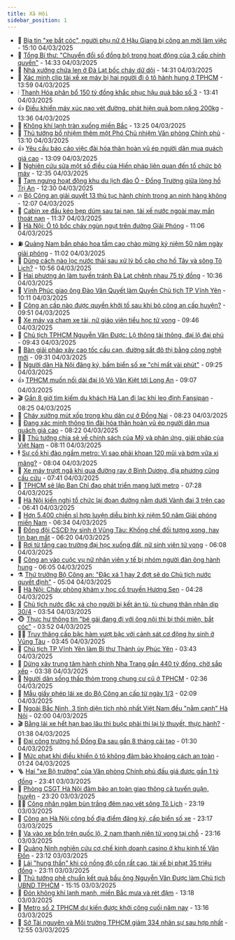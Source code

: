```yaml
---
title: Xã Hội
sidebar_position: 1
---
```


<!-- dantri-xa-hoi:START -->
- 🫣 [Bịa tin &quot;xe bắt cóc&quot;, người phụ nữ ở Hậu Giang bị công an mời làm việc](https://dantri.com.vn/xa-hoi/bia-tin-xe-bat-coc-nguoi-phu-nu-o-hau-giang-bi-cong-an-moi-lam-viec-20250304163732816.htm) - 15:10 04/03/2025
- 💼 [Tổng Bí thư: &quot;Chuyển đổi số đồng bộ trong hoạt động của 3 cấp chính quyền&quot;](https://dantri.com.vn/xa-hoi/tong-bi-thu-chuyen-doi-so-dong-bo-trong-hoat-dong-cua-3-cap-chinh-quyen-20250304212729367.htm) - 14:33 04/03/2025
- 🎊 [Nhà xưởng chứa len ở Đà Lạt bốc cháy dữ dội](https://dantri.com.vn/xa-hoi/nha-xuong-chua-len-o-da-lat-boc-chay-du-doi-20250304204953428.htm) - 14:31 04/03/2025
- 🙉 [Xác minh clip tài xế xe máy bị hai người đi ô tô hành hung ở TPHCM](https://dantri.com.vn/xa-hoi/xac-minh-clip-tai-xe-xe-may-bi-hai-nguoi-di-o-to-hanh-hung-o-tphcm-20250304205136836.htm) - 13:59 04/03/2025
- 🕯 [Thanh Hóa phân bổ 150 tỷ đồng khắc phục hậu quả bão số 3](https://dantri.com.vn/xa-hoi/thanh-hoa-phan-bo-150-ty-dong-khac-phuc-hau-qua-bao-so-3-20250304200816847.htm) - 13:41 04/03/2025
- 👍 [Điều khiển máy xúc nạo vét đường, phát hiện quả bom nặng 200kg](https://dantri.com.vn/xa-hoi/dieu-khien-may-xuc-nao-vet-duong-phat-hien-qua-bom-nang-200kg-20250304191830681.htm) - 13:36 04/03/2025
- 🤖 [Không khí lạnh tràn xuống miền Bắc](https://dantri.com.vn/xa-hoi/khong-khi-lanh-tran-xuong-mien-bac-20250304181510684.htm) - 13:25 04/03/2025
- 🙉 [Thủ tướng bổ nhiệm thêm một Phó Chủ nhiệm Văn phòng Chính phủ](https://dantri.com.vn/xa-hoi/thu-tuong-bo-nhiem-them-mot-pho-chu-nhiem-van-phong-chinh-phu-20250304195548192.htm) - 13:10 04/03/2025
- 👍 [Yêu cầu báo cáo việc đài hóa thân hoàn vũ ép người dân mua quách giá cao](https://dantri.com.vn/xa-hoi/yeu-cau-bao-cao-viec-dai-hoa-than-hoan-vu-ep-nguoi-dan-mua-quach-gia-cao-20250304195534097.htm) - 13:09 04/03/2025
- 🗽 [Nghiên cứu sửa một số điều của Hiến pháp liên quan đến tổ chức bộ máy](https://dantri.com.vn/xa-hoi/nghien-cuu-sua-mot-so-dieu-cua-hien-phap-lien-quan-den-to-chuc-bo-may-20250304193048868.htm) - 12:35 04/03/2025
- 🗽 [Tạm ngưng hoạt động khu du lịch đảo Ó - Đồng Trường giữa lòng hồ Trị An](https://dantri.com.vn/xa-hoi/tam-ngung-hoat-dong-khu-du-lich-dao-o-dong-truong-giua-long-ho-tri-an-20250304135719267.htm) - 12:30 04/03/2025
- 🔥 [Bộ Công an giải quyết 13 thủ tục hành chính trong an ninh hàng không](https://dantri.com.vn/xa-hoi/bo-cong-an-giai-quyet-13-thu-tuc-hanh-chinh-trong-an-ninh-hang-khong-20250304185058535.htm) - 12:07 04/03/2025
- 🦒 [Cabin xe đầu kéo bẹp dúm sau tai nạn, tài xế nước ngoài may mắn thoát nạn](https://dantri.com.vn/xa-hoi/cabin-xe-dau-keo-bep-dum-sau-tai-nan-tai-xe-nuoc-ngoai-may-man-thoat-nan-20250304181817788.htm) - 11:37 04/03/2025
- 🧐 [Hà Nội: Ô tô bốc cháy ngùn ngụt trên đường Giải Phóng](https://dantri.com.vn/xa-hoi/ha-noi-o-to-boc-chay-ngun-ngut-tren-duong-giai-phong-20250304180400453.htm) - 11:06 04/03/2025
- ⛽️ [Quảng Nam bắn pháo hoa tầm cao chào mừng kỷ niệm 50 năm ngày giải phóng](https://dantri.com.vn/xa-hoi/quang-nam-ban-phao-hoa-tam-cao-chao-mung-ky-niem-50-nam-ngay-giai-phong-20250304170702523.htm) - 11:02 04/03/2025
- 🚀 [Dùng cách nào lọc nước thải sau xử lý bổ cập cho hồ Tây và sông Tô Lịch?](https://dantri.com.vn/xa-hoi/dung-cach-nao-loc-nuoc-thai-sau-xu-ly-bo-cap-cho-ho-tay-va-song-to-lich-20250304173617715.htm) - 10:56 04/03/2025
- 🦒 [Hai phương án làm tuyến tránh Đà Lạt chênh nhau 75 tỷ đồng](https://dantri.com.vn/xa-hoi/hai-phuong-an-lam-tuyen-tranh-da-lat-chenh-nhau-75-ty-dong-20250304171851855.htm) - 10:36 04/03/2025
- 🦅 [Vĩnh Phúc giao ông Đào Văn Quyết làm Quyền Chủ tịch TP Vĩnh Yên](https://dantri.com.vn/xa-hoi/vinh-phuc-giao-ong-dao-van-quyet-lam-quyen-chu-tich-tp-vinh-yen-20250304164342532.htm) - 10:11 04/03/2025
- 🚀 [Công an cấp nào được quyền khởi tố sau khi bỏ công an cấp huyện?](https://dantri.com.vn/phap-luat/cong-an-cap-nao-duoc-quyen-khoi-to-sau-khi-bo-cong-an-cap-huyen-20250304162733124.htm) - 09:51 04/03/2025
- 🦅 [Xe máy va chạm xe tải, nữ giáo viên tiểu học tử vong](https://dantri.com.vn/xa-hoi/xe-may-va-cham-xe-tai-nu-giao-vien-tieu-hoc-tu-vong-20250304162951863.htm) - 09:46 04/03/2025
- 🤠 [Chủ tịch TPHCM Nguyễn Văn Được: Lộ thông tài thông, đại lộ đại phú](https://dantri.com.vn/xa-hoi/chu-tich-tphcm-nguyen-van-duoc-lo-thong-tai-thong-dai-lo-dai-phu-20250304161014358.htm) - 09:43 04/03/2025
- 💄 [Bàn giải pháp xây cao tốc cầu cạn, đường sắt đô thị bằng công nghệ mới](https://dantri.com.vn/xa-hoi/ban-giai-phap-xay-cao-toc-cau-can-duong-sat-do-thi-bang-cong-nghe-moi-20250304152919576.htm) - 09:31 04/03/2025
- 🥷 [Người dân Hà Nội đăng ký, bấm biển số xe &quot;chỉ mất vài phút&quot;](https://dantri.com.vn/xa-hoi/nguoi-dan-ha-noi-dang-ky-bam-bien-so-xe-chi-mat-vai-phut-20250304145756597.htm) - 09:25 04/03/2025
- 👍 [TPHCM muốn nối dài đại lộ Võ Văn Kiệt tới Long An](https://dantri.com.vn/xa-hoi/tphcm-muon-noi-dai-dai-lo-vo-van-kiet-toi-long-an-20250304155905755.htm) - 09:07 04/03/2025
- 🎬 [Gần 8 giờ tìm kiếm du khách Hà Lan đi lạc khi leo đỉnh Fansipan](https://dantri.com.vn/xa-hoi/gan-8-gio-tim-kiem-du-khach-ha-lan-di-lac-khi-leo-dinh-fansipan-20250304152236006.htm) - 08:25 04/03/2025
- 🦒 [Cháy xưởng mút xốp trong khu dân cư ở Đồng Nai](https://dantri.com.vn/xa-hoi/chay-xuong-mut-xop-trong-khu-dan-cu-o-dong-nai-20250304151251936.htm) - 08:23 04/03/2025
- 🌊 [Đang xác minh thông tin đài hóa thân hoàn vũ ép người dân mua quách giá cao](https://dantri.com.vn/xa-hoi/dang-xac-minh-thong-tin-dai-hoa-than-hoan-vu-ep-nguoi-dan-mua-quach-gia-cao-20250304150728568.htm) - 08:22 04/03/2025
- 🧑‍💻 [Thủ tướng chia sẻ về chính sách của Mỹ và phản ứng, giải pháp của Việt Nam](https://dantri.com.vn/xa-hoi/thu-tuong-chia-se-ve-chinh-sach-cua-my-va-phan-ung-giai-phap-cua-viet-nam-20250304150401374.htm) - 08:11 04/03/2025
- 🕴 [Sự cố khi đào ngầm metro: Vì sao phải khoan 120 mũi và bơm vữa xi măng?](https://dantri.com.vn/xa-hoi/su-co-khi-dao-ngam-metro-vi-sao-phai-khoan-120-mui-va-bom-vua-xi-mang-20250304141741933.htm) - 08:04 04/03/2025
- 🤔 [Xe máy trượt ngã khi qua đường ray ở Bình Dương, địa phương cũng cầu cứu](https://dantri.com.vn/xa-hoi/xe-may-truot-nga-khi-qua-duong-ray-o-binh-duong-dia-phuong-cung-cau-cuu-20250304135355160.htm) - 07:41 04/03/2025
- 💄 [TPHCM sẽ lập Ban Chỉ đạo phát triển mạng lưới metro](https://dantri.com.vn/xa-hoi/tphcm-se-lap-ban-chi-dao-phat-trien-mang-luoi-metro-20250304122158767.htm) - 07:28 04/03/2025
- 🧠 [Hà Nội kiến nghị tổ chức lại đoạn đường nằm dưới Vành đai 3 trên cao](https://dantri.com.vn/xa-hoi/ha-noi-kien-nghi-to-chuc-lai-doan-duong-nam-duoi-vanh-dai-3-tren-cao-20250304133300704.htm) - 06:41 04/03/2025
- 🦣 [Hơn 5.400 chiến sĩ hợp luyện diễu binh kỷ niệm 50 năm Giải phóng miền Nam](https://dantri.com.vn/xa-hoi/hon-5400-chien-si-hop-luyen-dieu-binh-ky-niem-50-nam-giai-phong-mien-nam-20250304115645881.htm) - 06:34 04/03/2025
- 💫 [Đồng đội CSCĐ hy sinh ở Vũng Tàu: Khống chế đối tượng xong, hay tin bạn mất](https://dantri.com.vn/xa-hoi/dong-doi-cscd-hy-sinh-o-vung-tau-khong-che-doi-tuong-xong-hay-tin-ban-mat-20250304125237318.htm) - 06:20 04/03/2025
- 🚀 [Rơi từ tầng cao trường đại học xuống đất, nữ sinh viên tử vong](https://dantri.com.vn/xa-hoi/roi-tu-tang-cao-truong-dai-hoc-xuong-dat-nu-sinh-vien-tu-vong-20250304121319912.htm) - 06:08 04/03/2025
- 🤔 [Công an vào cuộc vụ nữ nhân viên y tế bị nhóm người đàn ông hành hung](https://dantri.com.vn/xa-hoi/cong-an-vao-cuoc-vu-nu-nhan-vien-y-te-bi-nhom-nguoi-dan-ong-hanh-hung-20250304120513549.htm) - 06:05 04/03/2025
- ⚗️ [Thứ trưởng Bộ Công an: &quot;Đặc xá 1 hay 2 đợt sẽ do Chủ tịch nước quyết định&quot;](https://dantri.com.vn/xa-hoi/thu-truong-bo-cong-an-dac-xa-1-hay-2-dot-se-do-chu-tich-nuoc-quyet-dinh-20250304112825586.htm) - 05:04 04/03/2025
- 🫶 [Hà Nội: Cháy phòng khám y học cổ truyền Hương Sen](https://dantri.com.vn/xa-hoi/ha-noi-chay-phong-kham-y-hoc-co-truyen-huong-sen-20250304112650266.htm) - 04:28 04/03/2025
- 🌮 [Chủ tịch nước đặc xá cho người bị kết án tù, tù chung thân nhân dịp 30/4](https://dantri.com.vn/xa-hoi/chu-tich-nuoc-dac-xa-cho-nguoi-bi-ket-an-tu-tu-chung-than-nhan-dip-304-20250304091851527.htm) - 03:54 04/03/2025
- 🐵 [Thực hư thông tin &quot;bé gái đang đi với ông nội thì bị thôi miên, bắt cóc&quot;](https://dantri.com.vn/xa-hoi/thuc-hu-thong-tin-be-gai-dang-di-voi-ong-noi-thi-bi-thoi-mien-bat-coc-20250304103932703.htm) - 03:52 04/03/2025
- 🧑‍🏫 [Truy thăng cấp bậc hàm vượt bậc với cảnh sát cơ động hy sinh ở Vũng Tàu](https://dantri.com.vn/xa-hoi/truy-thang-cap-bac-ham-vuot-bac-voi-canh-sat-co-dong-hy-sinh-o-vung-tau-20250304084632636.htm) - 03:45 04/03/2025
- 💫 [Chủ tịch TP Vĩnh Yên làm Bí thư Thành ủy Phúc Yên](https://dantri.com.vn/xa-hoi/chu-tich-tp-vinh-yen-lam-bi-thu-thanh-uy-phuc-yen-20250304103905506.htm) - 03:43 04/03/2025
- 🦩 [Dừng xây trung tâm hành chính Nha Trang gần 440 tỷ đồng, chờ sắp xếp](https://dantri.com.vn/xa-hoi/dung-xay-trung-tam-hanh-chinh-nha-trang-gan-440-ty-dong-cho-sap-xep-20250304102443957.htm) - 03:38 04/03/2025
- 🦄 [Người dân sống thấp thỏm trong chung cư cũ ở TPHCM](https://dantri.com.vn/xa-hoi/nguoi-dan-song-thap-thom-trong-chung-cu-cu-o-tphcm-20250304023004654.htm) - 02:36 04/03/2025
- 💂 [Mẫu giấy phép lái xe do Bộ Công an cấp từ ngày 1/3](https://dantri.com.vn/xa-hoi/mau-giay-phep-lai-xe-do-bo-cong-an-cap-tu-ngay-13-20250304085852662.htm) - 02:09 04/03/2025
- 💄 [Ngoài Bắc Ninh, 3 tỉnh diện tích nhỏ nhất Việt Nam đều &quot;nằm cạnh&quot; Hà Nội](https://dantri.com.vn/xa-hoi/ngoai-bac-ninh-3-tinh-dien-tich-nho-nhat-viet-nam-deu-nam-canh-ha-noi-20250304084533348.htm) - 02:00 04/03/2025
- 🎬 [Bằng lái xe hết hạn bao lâu thì buộc phải thi lại lý thuyết, thực hành?](https://dantri.com.vn/xa-hoi/bang-lai-xe-het-han-bao-lau-thi-buoc-phai-thi-lai-ly-thuyet-thuc-hanh-20250304083011965.htm) - 01:38 04/03/2025
- 👀 [Đại công trường hồ Đống Đa sau gần 8 tháng cải tạo](https://dantri.com.vn/xa-hoi/dai-cong-truong-ho-dong-da-sau-gan-8-thang-cai-tao-20250303214449822.htm) - 01:30 04/03/2025
- 💃 [Mức phạt khi điều khiển ô tô không đảm bảo khoảng cách an toàn](https://dantri.com.vn/xa-hoi/muc-phat-khi-dieu-khien-o-to-khong-dam-bao-khoang-cach-an-toan-20250304081908778.htm) - 01:24 04/03/2025
- 🪜 [Hai &quot;xe Bộ trưởng&quot; của Văn phòng Chính phủ đấu giá được gần 1 tỷ đồng](https://dantri.com.vn/xa-hoi/hai-xe-bo-truong-cua-van-phong-chinh-phu-dau-gia-duoc-gan-1-ty-dong-20250304063552575.htm) - 23:41 03/03/2025
- 📝 [Phòng CSGT Hà Nội đảm bảo an toàn giao thông cả tuyến quận, huyện](https://dantri.com.vn/xa-hoi/phong-csgt-ha-noi-dam-bao-an-toan-giao-thong-ca-tuyen-quan-huyen-20250304004636173.htm) - 23:20 03/03/2025
- 🧑‍💻 [Công nhân ngâm bùn trắng đêm nạo vét sông Tô Lịch](https://dantri.com.vn/xa-hoi/cong-nhan-ngam-bun-trang-dem-nao-vet-song-to-lich-20250303175504992.htm) - 23:19 03/03/2025
- 👺 [Công an Hà Nội công bố địa điểm đăng ký, cấp biển số xe](https://dantri.com.vn/xa-hoi/cong-an-ha-noi-cong-bo-dia-diem-dang-ky-cap-bien-so-xe-20250304001836406.htm) - 23:17 03/03/2025
- 🌮 [Va vào xe bồn trên quốc lộ, 2 nam thanh niên tử vong tại chỗ](https://dantri.com.vn/xa-hoi/va-vao-xe-bon-tren-quoc-lo-2-nam-thanh-nien-tu-vong-tai-cho-20250303232755369.htm) - 23:16 03/03/2025
- 🤭 [Quảng Ninh nghiên cứu cơ chế kinh doanh casino ở khu kinh tế Vân Đồn](https://dantri.com.vn/xa-hoi/quang-ninh-nghien-cuu-co-che-kinh-doanh-casino-o-khu-kinh-te-van-don-20250303214915204.htm) - 23:12 03/03/2025
- 💪 [Lái &quot;hung thần&quot; khi có nồng độ cồn rất cao, tài xế bị phạt 35 triệu đồng](https://dantri.com.vn/xa-hoi/lai-hung-than-khi-co-nong-do-con-rat-cao-tai-xe-bi-phat-35-trieu-dong-20250303234641286.htm) - 23:11 03/03/2025
- 🧰 [Thủ tướng phê chuẩn kết quả bầu ông Nguyễn Văn Được làm Chủ tịch UBND TPHCM](https://dantri.com.vn/xa-hoi/thu-tuong-phe-chuan-ket-qua-bau-ong-nguyen-van-duoc-lam-chu-tich-ubnd-tphcm-20250303214544934.htm) - 15:15 03/03/2025
- 🤡 [Đón không khí lạnh mạnh, miền Bắc mưa và rét đậm](https://dantri.com.vn/xa-hoi/don-khong-khi-lanh-manh-mien-bac-mua-va-ret-dam-20250303170402108.htm) - 13:18 03/03/2025
- 🦆 [Metro số 2 TPHCM dự kiến được khởi công cuối năm nay](https://dantri.com.vn/xa-hoi/metro-so-2-tphcm-du-kien-duoc-khoi-cong-cuoi-nam-nay-20250303194848524.htm) - 13:16 03/03/2025
- 🦍 [Sở Tài nguyên và Môi trường TPHCM giảm 334 nhân sự sau hợp nhất](https://dantri.com.vn/xa-hoi/so-tai-nguyen-va-moi-truong-tphcm-giam-334-nhan-su-sau-hop-nhat-20250303173501556.htm) - 12:55 03/03/2025<!-- dantri-xa-hoi:END -->
